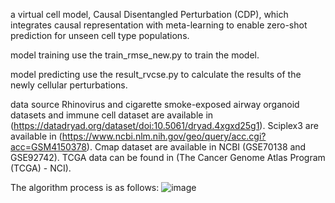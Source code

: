 a virtual cell model, Causal Disentangled Perturbation (CDP), which integrates causal representation with meta-learning to enable zero-shot prediction for unseen cell type populations.

model training
use the train_rmse_new.py to train the model.

model predicting
use the result_rvcse.py to calculate the results of the newly cellular perturbations.


data source
Rhinovirus and cigarette smoke-exposed airway organoid datasets and immune cell dataset are available in (https://datadryad.org/dataset/doi:10.5061/dryad.4xgxd25g1). Sciplex3 are available in (https://www.ncbi.nlm.nih.gov/geo/query/acc.cgi?acc=GSM4150378). Cmap dataset are available in NCBI (GSE70138 and GSE92742). TCGA data can be found in (The Cancer Genome Atlas Program (TCGA) - NCI).

The algorithm process is as follows:
![image](https://github.com/jc1999123/CDP/blob/main/figure1.jpg)
